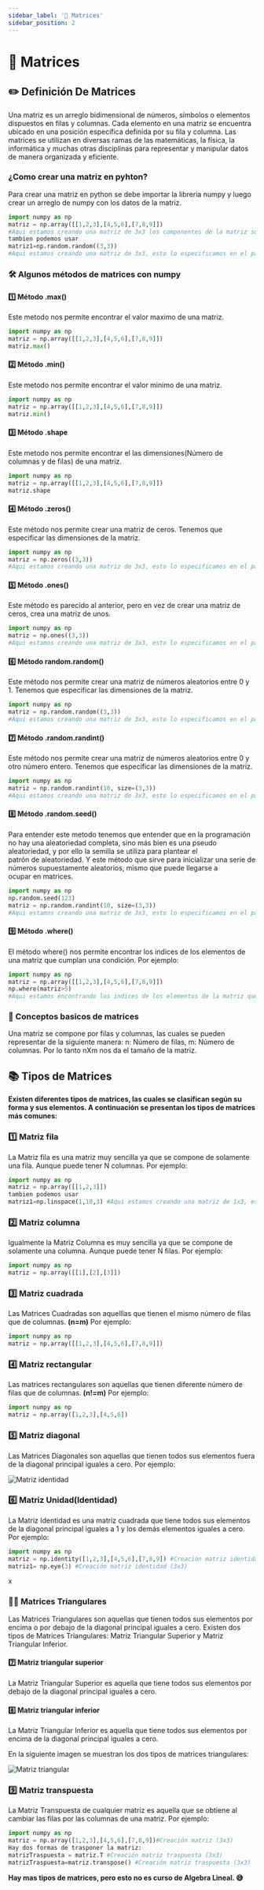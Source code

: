 ```yaml
---
sidebar_label: '📐 Matrices'
sidebar_position: 2
---
```


# 📐 Matrices

## ✏️ Definición De Matrices 
 Una matriz es un arreglo bidimensional de números, símbolos o elementos dispuestos en filas y columnas. Cada elemento en una matriz se encuentra ubicado en una posición específica definida por su fila y columna. Las matrices se utilizan en diversas ramas de las matemáticas, la física, la informática y muchas otras disciplinas para representar y manipular datos de manera organizada y eficiente.

 ### ¿Como crear una matriz en pyhton?
Para crear una matriz en python se debe importar la libreria numpy y luego crear un arreglo de numpy con los datos de la matriz.

```python title="Creación de una matriz en python"
import numpy as np
matriz = np.array([[1,2,3],[4,5,6],[7,8,9]]) 
#Aqui estamos creando una matriz de 3x3 los componentes de la matriz son los números del 1 al 9
tambien podemos usar
matriz1=np.random.random((3,3)) 
#Aqui estamos creando una matriz de 3x3, esto lo especificamos en el parentesis, especificamos cuantas columnas y filas queremos respectivamente. Los componentes de la matriz son números aleatorios entre 0 y 1
```
### 🛠️ Algunos métodos de matrices con numpy


#### 1️⃣ Método .max()
Este metodo nos permite encontrar el valor maximo de una matriz.


```python title="Encontrar el valor maximo de una matriz"
import numpy as np
matriz = np.array([[1,2,3],[4,5,6],[7,8,9]])
matriz.max()
```


#### 2️⃣ Método .min()
Este metodo nos permite encontrar el valor minimo de una matriz.


```python title="Encontrar el valor minimo de una matriz"
import numpy as np
matriz = np.array([[1,2,3],[4,5,6],[7,8,9]])
matriz.min()
```


#### 3️⃣ Método .shape
Este metodo nos permite encontrar el las dimensiones(Número de columnas y de filas) de una matriz.


```python title="Encontrar las dimensiones de una matriz"
import numpy as np
matriz = np.array([[1,2,3],[4,5,6],[7,8,9]])
matriz.shape
```


#### 4️⃣ Método .zeros()
Este método nos permite crear una matriz de ceros. Tenemos que especificar las dimensiones de la matriz.


```python title="Crear una matriz de ceros"
import numpy as np
matriz = np.zeros((3,3))
#Aqui estamos creando una matriz de 3x3, esto lo especificamos en el parentesis, especificamos cuantas columnas y filas queremos respectivamente. Los componentes de la matriz son ceros
```


#### 5️⃣ Método .ones()
Este método es parecido al anterior, pero en vez de crear una matriz de ceros, crea una matriz de unos.


```python title="Crear una matriz de unos"
import numpy as np
matriz = np.ones((3,3))
#Aqui estamos creando una matriz de 3x3, esto lo especificamos en el parentesis, especificamos cuantas columnas y filas queremos respectivamente. Los componentes de la matriz son unos
```


#### 6️⃣ Método random.random()
Este método nos permite crear una matriz de números aleatorios entre 0 y 1. Tenemos que especificar las dimensiones de la matriz.


```python title="Crear una matriz de números aleatorios entre 0 y 1"
import numpy as np
matriz = np.random.random((3,3))
#Aqui estamos creando una matriz de 3x3, esto lo especificamos en el parentesis, especificamos cuantas columnas y filas queremos respectivamente. Los componentes de la matriz son números aleatorios entre 0 y 1
```


#### 7️⃣ Método .random.randint()
Este método nos permite crear una matriz de números aleatorios entre 0 y otro número entero. Tenemos que especificar las dimensiones de la matriz.


```python title="Crear una matriz de números aleatorios entre 0 y otro número entero"
import numpy as np
matriz = np.random.randint(10, size=(3,3))
#Aqui estamos creando una matriz de 3x3, esto lo especificamos en el parentesis, especificamos cuantas columnas y filas queremos respectivamente. Los componentes de la matriz son números aleatorios entre 0 y 10
```


#### 8️⃣ Método .random.seed()
Para entender este metodo tenemos que entender que en la programación no hay una aleatoriedad completa, sino más bien es una pseudo aleatoriedad, y por ello la semilla se utiliza para plantear el patrón de aleatoriedad. Y este método que sirve para inicializar una serie de números supuestamente aleatorios, mismo que puede llegarse a ocupar en matrices.


```python title="Crear una matriz de números "aleatorios" con semilla
import numpy as np
np.random.seed(123)
matriz = np.random.randint(10, size=(3,3))
#Aqui estamos creando una matriz de 3x3, esto lo especificamos en el parentesis, especificamos cuantas columnas y filas queremos respectivamente. Los componentes de la matriz son números aleatorios entre 0 y 10
```

#### 9️⃣ Método .where()
El método where() nos permite encontrar los indices de los elementos de una matriz que cumplan una condición. Por ejemplo:


```python title="Encontrar los indices de los elementos de una matriz que cumplan una condición"
import numpy as np
matriz = np.array([[1,2,3],[4,5,6],[7,8,9]])
np.where(matriz>5)
#Aqui estamos encontrando los indices de los elementos de la matriz que sean mayores a 5
```

### 🤔 Conceptos basicos de matrices
Una matriz se compone por filas y columnas, las cuales se pueden representar de la siguiente manera:
n: Número de filas, m: Número de columnas. 
Por lo tanto nXm nos da el tamaño de la matriz.

## 📚 Tipos de Matrices
**Existen diferentes tipos de matrices, las cuales se clasifican según su forma y sus elementos. A continuación se presentan los tipos de matrices más comunes:**
 
### 1️⃣ Matriz fila
 La Matriz fila es una matriz muy sencilla ya que se compone de solamente una fila. Aunque puede tener N columnas. Por ejemplo:


```python title="Creación de una matriz Fila en python"
import numpy as np
matriz = np.array([[1,2,3]])
tambien podemos usar
matriz1=np.linspace(1,10,3) #Aqui estamos creando una matriz de 1x3, esto lo especificamos en el parentesis, especificamos cuantas columnas y filas queremos respectivamente. Los componentes de la matriz son números aleatorios entre 0 y 1
```

### 2️⃣ Matriz columna
Igualmente la Matriz Columna es muy sencilla ya que se compone de solamente una columna. Aunque puede tener N filas. Por ejemplo:


```python title="Creación de una matriz Columna en python"
import numpy as np
matriz = np.array([[1],[2],[3]])
```


### 3️⃣ Matriz cuadrada
Las Matrices Cuadradas son aquelllas que tienen el mismo número de filas que de columnas. **(n=m)** Por ejemplo:

```python title="Creación de una matriz Cuadrada (3x3) en python"
import numpy as np
matriz = np.array([[1,2,3],[4,5,6],[7,8,9]])
```


### 4️⃣  Matriz rectangular
Las matrices rectangulares son aquellas que tienen diferente número de filas que de columnas. **(n!=m)** Por ejemplo:

```python title="Creación de una matriz Rectangular(2x3) en python"
import numpy as np
matriz = np.array([1,2,3],[4,5,6])
```


### 5️⃣ Matriz diagonal
Las Matrices Diagonales son aquellas que tienen todos sus elementos fuera de la diagonal principal iguales a cero. Por ejemplo:

![Matriz identidad](/img//numpy/matrices/diagonal.jpg)



### 6️⃣ Matriz Unidad(Identidad)
La Matriz Identidad es una matriz cuadrada que tiene todos sus elementos de la diagonal principal iguales a 1 y los demás elementos iguales a cero. Por ejemplo:

```python title="Creación de una matriz identidad(3x3) en python"
import numpy as np
matriz = np.identity([1,2,3],[4,5,6],[7,8,9]) #Creación matriz identidad (3x3)
matriz1= np.eye(3) #Creación matriz identidad (3x3)
```
x
### ☝🏽️ Matrices Triangulares
Las Matrices Triangulares son aquellas que tienen todos sus elementos por encima o por debajo de la diagonal principal iguales a cero. Existen dos tipos de Matrices Triangulares: Matriz Triangular Superior y Matriz Triangular Inferior.

#### 7️⃣ Matriz triangular superior
La Matriz Triangular Superior es aquella que tiene todos sus elementos por debajo de la diagonal principal iguales a cero.


#### 8️⃣ Matriz triangular inferior
La Matriz Triangular Inferior es aquella que tiene todos sus elementos por encima de la diagonal principal iguales a cero. 


En la siguiente imagen se muestran los dos tipos de matrices triangulares:


![Matriz triangular](/img//numpy/matrices/triangular.jpg)

### 9️⃣ Matriz transpuesta
La Matriz Transpuesta de cualquier matriz es aquella que se obtiene al cambiar las filas por las columnas de una matriz. Por ejemplo:


```python title="Creación de una matriz Transpuesta en python"
import numpy as np
matriz = np.array([1,2,3],[4,5,6],[7,8,9])#Creación matriz (3x3)
Hay dos formas de trasponer la matriz:
matrizTraspuesta = matriz.T #Creación matriz traspuesta (3x3)
matrizTraspuesta=matriz.transpose() #Creación matriz traspuesta (3x3)

```


**Hay mas tipos de matrices, pero esto no es curso de Algebra Lineal. 😅**